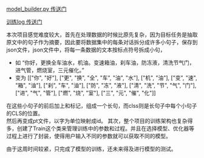 [model_builder.py 传送门](https://github.com/jim4399266/Text-Summarization/blob/main/week6/src/models/model_builder.py)

[训练log 传送门](https://github.com/jim4399266/Text-Summarization/blob/main/week6/logs/ext_bert)

本次项目感觉难度较大，首先在处理数据的时候比原先复杂，因为目标任务是抽取原文中的句子作为摘要，因此要将数据集中的每条对话拆分成许多小句子，保存到json文件，json文件中，将每一条数据的文本按标点符号拆成小句，  
- 如 “你好，更换全车油水，机油。变速箱油，刹车油，防冻液，清洗节气门，进气管，燃烧室，三元催化。”  
- 变为 [["你", "好"], ["更", "换", "全", "车", "油", "水"], ["机", "油"], ["变", "速", "箱", "油"], ["刹", "车", "油"], ["防", "冻", "液"], ["清", "洗", "节", "气", "门"], ["进", "气", "管"], ["燃", "烧", "室"], ["三", "元", "催", "化"]]  

在这些小句子的前后加上<CLS>和<SEP>标记，组成一个长句，而clss则是长句子中每个小句子的CLS的位置。  
然后再变成pt文件，以字为单位映射成id。
其次，整个项目的训练架构也复杂得多，创建了Train这个类来管理训练中的参数和过程。并且在选择模型、优化器等过程上进行了封装，使得用户输入不同的参数就可以获取不同的模型。  
  
  
由于这周时间较紧，只完成了模型的训练，还未来得及进行模型的测试。
  
  

